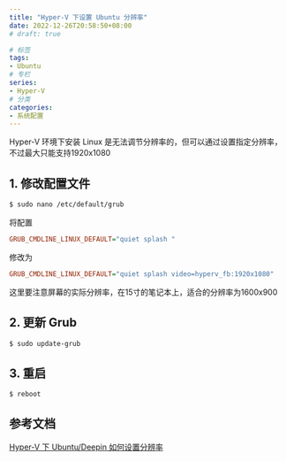 ```yaml
---
title: "Hyper-V 下设置 Ubuntu 分辨率"
date: 2022-12-26T20:58:50+08:00
# draft: true

# 标签
tags:
- Ubuntu
# 专栏
series:
- Hyper-V
# 分类
categories:
- 系统配置
---
```


Hyper-V 环境下安装 Linux 是无法调节分辨率的，但可以通过设置指定分辨率，不过最大只能支持1920x1080

##  1. 修改配置文件
```bash
$ sudo nano /etc/default/grub
```
将配置
```ini
GRUB_CMDLINE_LINUX_DEFAULT="quiet splash "
```
修改为
```ini
GRUB_CMDLINE_LINUX_DEFAULT="quiet splash video=hyperv_fb:1920x1080"
```
这里要注意屏幕的实际分辨率，在15寸的笔记本上，适合的分辨率为1600x900

## 2. 更新 Grub
```bash
$ sudo update-grub
```

## 3. 重启
```bash
$ reboot
```

## 参考文档
[Hyper-V 下 Ubuntu/Deepin 如何设置分辨率](https://www.pcoic.com/system/743.html)